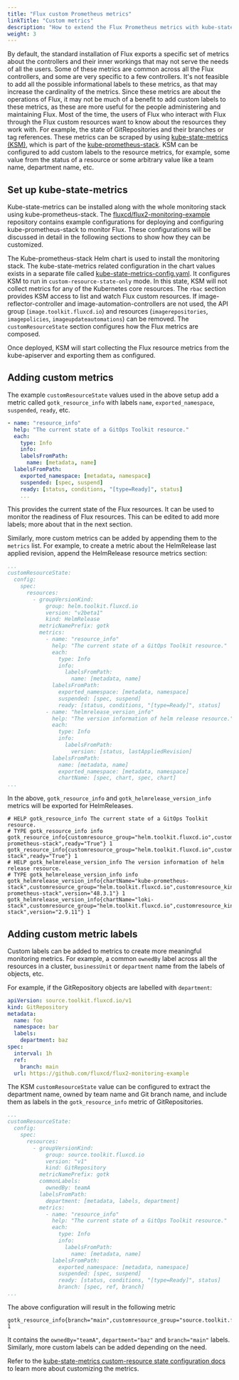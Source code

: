 ```yaml
---
title: "Flux custom Prometheus metrics"
linkTitle: "Custom metrics"
description: "How to extend the Flux Prometheus metrics with kube-state-metrics"
weight: 3
---
```


By default, the standard installation of Flux exports a specific set of metrics
about the controllers and their inner workings that may not serve the needs of
all the users. Some of these metrics are common across all the Flux controllers,
and some are very specific to a few controllers. It's not feasible to
add all the possible informational labels to these metrics, as that may increase
the cardinality of the metrics. Since these metrics are about the operations of
Flux, it may not be much of a benefit to add custom labels to these metrics,
as these are more useful for the people administering and maintaining Flux. Most
of the time, the users of Flux who interact with Flux through the Flux custom
resources want to know about the resources they work with. For example, the
state of GitRepositories and their branches or tag references. These metrics can
be scraped by using [kube-state-metrics (KSM)][kube-state-metrics], which is
part of the [kube-prometheus-stack][kube-prometheus-stack]. KSM can be
configured to add custom labels to the resource metrics, for example, some value
from the status of a resource or some arbitrary value like a team name, department name, etc.

## Set up kube-state-metrics

Kube-state-metrics can be installed along with the whole monitoring stack using
kube-prometheus-stack. The
[fluxcd/flux2-monitoring-example][monitoring-example-repo] repository contains
example configurations for deploying and configuring kube-prometheus-stack to
monitor Flux. These configurations will be discussed in detail in the following
sections to show how they can be customized.

The Kube-prometheus-stack Helm chart is used to install the monitoring stack.
The kube-state-metrics related configuration in the chart values exists in a
separate file called
[kube-state-metrics-config.yaml](https://github.com/fluxcd/flux2-monitoring-example/blob/main/monitoring/controllers/kube-prometheus-stack/kube-state-metrics-config.yaml).
It configures KSM to run in `custom-resource-state-only` mode. In this state,
KSM will not collect metrics for any of the Kubernetes core resources. The
`rbac` section provides KSM access to list and watch Flux custom resources. If
image-reflector-controller and image-automation-controllers are not used, the
API group (`image.toolkit.fluxcd.io`) and resources (`imagerepositories`,
`imagepolicies`, `imageupdateautomations`) can be removed. The
`customResourceState` section configures how the Flux metrics are composed.

Once deployed, KSM will start collecting the Flux resource metrics from the
kube-apiserver and exporting them as configured.

## Adding custom metrics

The example `customResourceState` values used in the above setup add a metric
called `gotk_resource_info` with labels `name`, `exported_namespace`,
`suspended`, `ready`, etc.

```yaml
- name: "resource_info"
  help: "The current state of a GitOps Toolkit resource."
  each:
    type: Info
    info:
    labelsFromPath:
      name: [metadata, name]
  labelsFromPath:
    exported_namespace: [metadata, namespace]
    suspended: [spec, suspend]
    ready: [status, conditions, "[type=Ready]", status]
    ...
```

This provides the current state of the Flux resources. It can be used to monitor
the readiness of Flux resources. This can be edited to add more labels; more
about that in the next section.

Similarly, more custom metrics can be added by appending them to the `metrics`
list. For example, to create a metric about the HelmRelease last applied
revision, append the HelmRelease resource metrics section:

```yaml
...
customResourceState:
  config:
    spec:
      resources:
        - groupVersionKind:
            group: helm.toolkit.fluxcd.io
            version: "v2beta1"
            kind: HelmRelease
          metricNamePrefix: gotk
          metrics:
            - name: "resource_info"
              help: "The current state of a GitOps Toolkit resource."
              each:
                type: Info
                info:
                  labelsFromPath:
                    name: [metadata, name]
              labelsFromPath:
                exported_namespace: [metadata, namespace]
                suspended: [spec, suspend]
                ready: [status, conditions, "[type=Ready]", status]
            - name: "helmrelease_version_info"
              help: "The version information of helm release resource."
              each:
                type: Info
                info:
                  labelsFromPath:
                    version: [status, lastAppliedRevision]
              labelsFromPath:
                name: [metadata, name]
                exported_namespace: [metadata, namespace]
                chartName: [spec, chart, spec, chart]
...
```

In the above, `gotk_resource_info` and `gotk_helmrelease_version_info` metrics
will be exported for HelmReleases.

```
# HELP gotk_resource_info The current state of a GitOps Toolkit resource.
# TYPE gotk_resource_info info
gotk_resource_info{customresource_group="helm.toolkit.fluxcd.io",customresource_kind="HelmRelease",customresource_version="v2beta1",exported_namespace="monitoring",name="kube-prometheus-stack",ready="True"} 1
gotk_resource_info{customresource_group="helm.toolkit.fluxcd.io",customresource_kind="HelmRelease",customresource_version="v2beta1",exported_namespace="monitoring",name="loki-stack",ready="True"} 1
# HELP gotk_helmrelease_version_info The version information of helm release resource.
# TYPE gotk_helmrelease_version_info info
gotk_helmrelease_version_info{chartName="kube-prometheus-stack",customresource_group="helm.toolkit.fluxcd.io",customresource_kind="HelmRelease",customresource_version="v2beta1",exported_namespace="monitoring",name="kube-prometheus-stack",version="48.3.1"} 1
gotk_helmrelease_version_info{chartName="loki-stack",customresource_group="helm.toolkit.fluxcd.io",customresource_kind="HelmRelease",customresource_version="v2beta1",exported_namespace="monitoring",name="loki-stack",version="2.9.11"} 1
```

## Adding custom metric labels

Custom labels can be added to metrics to create more meaningful monitoring
metrics. For example, a common `ownedBy` label across all the resources in a
cluster, `businessUnit` or `department` name from the labels of objects, etc.

For example, if the GitRepository objects are labelled with `department`:

```yaml
apiVersion: source.toolkit.fluxcd.io/v1
kind: GitRepository
metadata:
  name: foo
  namespace: bar
  labels:
    department: baz
spec:
  interval: 1h
  ref:
    branch: main
  url: https://github.com/fluxcd/flux2-monitoring-example
```

The KSM `customResourceState` value can be configured to extract the
department name, owned by team name and Git branch name, and include them as
labels in the `gotk_resource_info` metric of GitRepositories.

```yaml
...
customResourceState:
  config:
    spec:
      resources:
        - groupVersionKind:
            group: source.toolkit.fluxcd.io
            version: "v1"
            kind: GitRepository
          metricNamePrefix: gotk
          commonLabels:
            ownedBy: teamA
          labelsFromPath:
            department: [metadata, labels, department]
          metrics:
            - name: "resource_info"
              help: "The current state of a GitOps Toolkit resource."
              each:
                type: Info
                info:
                  labelsFromPath:
                    name: [metadata, name]
              labelsFromPath:
                exported_namespace: [metadata, namespace]
                suspended: [spec, suspend]
                ready: [status, conditions, "[type=Ready]", status]
                branch: [spec, ref, branch]
...
```

The above configuration will result in the following metric

```
gotk_resource_info{branch="main",customresource_group="source.toolkit.fluxcd.io",customresource_kind="GitRepository",customresource_version="v1",department="baz",exported_namespace="bar",name="foo",ownedBy="teamA",ready="True"} 1
```

It contains the `ownedBy="teamA"`, `department="baz"` and `branch="main"`
labels. Similarly, more custom labels can be added depending on the need.

Refer to the [kube-state-metrics custom-resource state configuration
docs][ksm-customresourcestate-metrics] to learn more about customizing the
metrics.


[kube-state-metrics]: https://github.com/kubernetes/kube-state-metrics
[monitoring-example-repo]: https://github.com/fluxcd/flux2-monitoring-example
[kube-prometheus-stack]: https://github.com/prometheus-operator/kube-prometheus
[ksm-customresourcestate-metrics]: https://github.com/kubernetes/kube-state-metrics/blob/main/docs/customresourcestate-metrics.md
